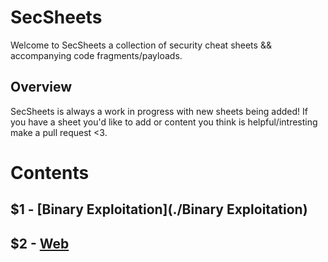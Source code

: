 SecSheets
==========

Welcome to SecSheets a collection of security cheat sheets && accompanying code fragments/payloads.

## Overview

SecSheets is always a work in progress with new sheets being added! If you have a sheet you'd like to add or content you think is helpful/intresting make a pull request <3.

# Contents

## $1 - [Binary Exploitation](./Binary Exploitation) 
## $2 - [Web](./Web)


